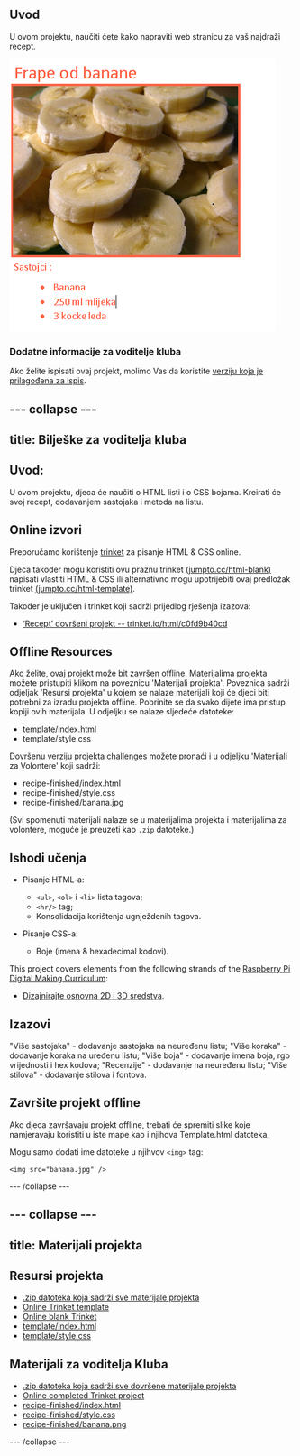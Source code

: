 ## Uvod

U ovom projektu, naučiti ćete kako napraviti web stranicu za vaš najdraži recept.

![screenshot](images/recipe-final.png)

### Dodatne informacije za voditelje kluba

Ako želite ispisati ovaj projekt, molimo Vas da koristite [verziju koja je prilagođena za ispis](https://projects.raspberrypi.org/en/projects/recipe/print).

## \--- collapse \---

## title: Bilješke za voditelja kluba

## Uvod:

U ovom projektu, djeca će naučiti o HTML listi i o CSS bojama. Kreirati će svoj recept, dodavanjem sastojaka i metoda na listu.

## Online izvori

Preporučamo korištenje [trinket](https://trinket.io/) za pisanje HTML & CSS online.

Djeca također mogu koristiti ovu praznu trinket [(jumpto.cc/html-blank)](http://jumpto.cc/html-blank) napisati vlastiti HTML & CSS ili alternativno mogu upotrijebiti ovaj predložak trinket [(jumpto.cc/html-template)](http://jumpto.cc/html-template).

Također je uključen i trinket koji sadrži prijedlog rješenja izazova:

+ [‘Recept’ dovršeni projekt -- trinket.io/html/c0fd9b40cd](https://trinket.io/html/c0fd9b40cd)

## Offline Resources

Ako želite, ovaj projekt može bit [završen offline](https://www.codeclubprojects.org/en-GB/resources/webdev-working-offline/). Materijalima projekta možete pristupiti klikom na poveznicu 'Materijali projekta'. Poveznica sadrži odjeljak 'Resursi projekta' u kojem se nalaze materijali koji će djeci biti potrebni za izradu projekta offline. Pobrinite se da svako dijete ima pristup kopiji ovih materijala. U odjeljku se nalaze sljedeće datoteke:

+ template/index.html
+ template/style.css

Dovršenu verziju projekta challenges možete pronaći i u odjeljku 'Materijali za Volontere' koji sadrži:

+ recipe-finished/index.html
+ recipe-finished/style.css
+ recipe-finished/banana.jpg

(Svi spomenuti materijali nalaze se u materijalima projekta i materijalima za volontere, moguće je preuzeti kao `.zip` datoteke.)

## Ishodi učenja

+ Pisanje HTML-a:
    
    + `<ul>`, `<ol>` i `<li>` lista tagova;
    + `<hr/>` tag;
    + Konsolidacija korištenja ugnježdenih tagova.

+ Pisanje CSS-a:
    
    + Boje (imena & hexadecimal kodovi).

This project covers elements from the following strands of the [Raspberry Pi Digital Making Curriculum](http://rpf.io/curriculum):

+ [Dizajnirajte osnovna 2D i 3D sredstva](https://www.raspberrypi.org/curriculum/design/creator).

## Izazovi

"Više sastojaka" - dodavanje sastojaka na neuređenu listu; "Više koraka" - dodavanje koraka na uređenu listu; "Više boja" - dodavanje imena boja, rgb vrijednosti i hex kodova; "Recenzije" - dodavanje na neuređenu listu; "Više stilova" - dodavanje stilova i fontova.

## Završite projekt offline

Ako djeca završavaju projekt offline, trebati će spremiti slike koje namjeravaju koristiti u iste mape kao i njihova Template.html datoteka.

Mogu samo dodati ime datoteke u njihvov `<img>` tag:

    <img src="banana.jpg" />
    

\--- /collapse \---

## \--- collapse \---

## title: Materijali projekta

## Resursi projekta

+ [.zip datoteka koja sadrži sve materijale projekta](resources/recipe-project-resources.zip)
+ [Online Trinket template](http://jumpto.cc/trinket-template)
+ [Online blank Trinket](http://jumpto.cc/trinket-blank)
+ [template/index.html](resources/template-index.html)
+ [template/style.css](resources/template-style.css)

## Materijali za voditelja Kluba

+ [.zip datoteka koja sadrži sve dovršene materijale projekta](resources/recipe-volunteer-resources.zip)
+ [Online completed Trinket project](https://trinket.io/html/c0fd9b40cd)
+ [recipe-finished/index.html](resources/recipe-finished-index.html)
+ [recipe-finished/style.css](resources/recipe-finished-style.css)
+ [recipe-finished/banana.png](resources/recipe-finished-banana.png)

\--- /collapse \---